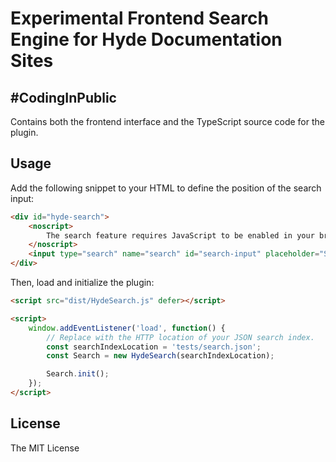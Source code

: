 # Experimental Frontend Search Engine for Hyde Documentation Sites

## #CodingInPublic

Contains both the frontend interface and the TypeScript source code for the plugin.

## Usage

Add the following snippet to your HTML to define the position of the search input:

```html
<div id="hyde-search">
	<noscript>
		The search feature requires JavaScript to be enabled in your browser.
	</noscript>
	<input type="search" name="search" id="search-input" placeholder="Search..." autocomplete="off">
</div>
```

Then, load and initialize the plugin:

```html
<script src="dist/HydeSearch.js" defer></script>

<script>
	window.addEventListener('load', function() {
		// Replace with the HTTP location of your JSON search index.
		const searchIndexLocation = 'tests/search.json';
		const Search = new HydeSearch(searchIndexLocation);

		Search.init();
	});
</script>
```

## License

The MIT License